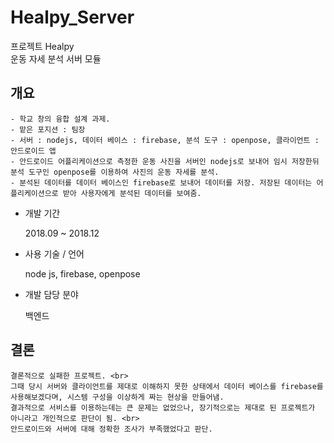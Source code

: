 # Healpy_Server

프로젝트 Healpy <br>
운동 자세 분석 서버 모듈


## 개요

    - 학교 창의 융합 설계 과제.
    - 맡은 포지션 : 팀장
    - 서버 : nodejs, 데이터 베이스 : firebase, 분석 도구 : openpose, 클라이언트 : 안드로이드 앱
    - 안드로이드 어플리케이션으로 측정한 운동 사진을 서버인 nodejs로 보내어 임시 저장한뒤 분석 도구인 openpose를 이용하여 사진의 운동 자세를 분석.
    - 분석된 데이터를 데이터 베이스인 firebase로 보내어 데이터를 저장. 저장된 데이터는 어플리케이션으로 받아 사용자에게 분석된 데이터를 보여줌.
    
* 개발 기간

    2018.09 ~ 2018.12
    
* 사용 기술 / 언어

    node js, firebase, openpose
    
* 개발 담당 분야
    
    백엔드


## 결론

    결론적으로 실패한 프로젝트. <br>
    그때 당시 서버와 클라이언트를 제대로 이해하지 못한 상태에서 데이터 베이스를 firebase를 사용해보겠다며, 시스템 구성을 이상하게 짜는 현상을 만들어냄.
    결과적으로 서비스를 이용하는데는 큰 문제는 없었으나, 장기적으로는 제대로 된 프로젝트가 아니라고 개인적으로 판단이 됨. <br>
    안드로이드와 서버에 대해 정확한 조사가 부족했었다고 판단.
